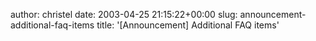 author: christel
date: 2003-04-25 21:15:22+00:00
slug: announcement-additional-faq-items
title: '[Announcement] Additional FAQ items'
